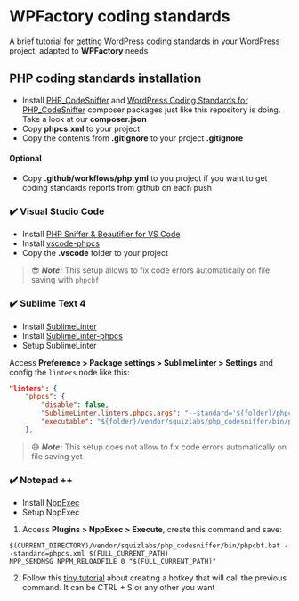 # WPFactory coding standards
A brief tutorial for getting WordPress coding standards in your WordPress project, adapted to **WPFactory** needs

## PHP coding standards installation
-  Install [PHP_CodeSniffer](https://github.com/squizlabs/PHP_CodeSniffer) and [WordPress Coding Standards for PHP_CodeSniffer](https://github.com/WordPress/WordPress-Coding-Standards) composer packages just like this repository is doing. Take a look at our **composer.json**
- Copy **phpcs.xml** to your project
- Copy the contents from **.gitignore** to your project **.gitignore**

#### Optional
- Copy **.github/workflows/php.yml** to you project if you want to get coding standards reports from github on each push

### :heavy_check_mark: Visual Studio Code 
* Install [PHP Sniffer & Beautifier for VS Code](https://github.com/valeryan/vscode-phpsab)
* Install [vscode-phpcs](https://github.com/ikappas/vscode-phpcs.git)
* Copy the **.vscode** folder to your project

> :sunglasses: **_Note:_** This setup allows to fix code errors automatically on file saving with `phpcbf`

### :heavy_check_mark: Sublime Text 4

* Install [SublimeLinter](http://www.sublimelinter.com/)
* Install [SublimeLinter-phpcs](https://github.com/SublimeLinter/SublimeLinter-phpcs)
* Setup SublimeLinter

Access **Preference > Package settings > SublimeLinter > Settings** and config the `linters` node like this:

```json
"linters": {
    "phpcs": {
        "disable": false,            
        "SublimeLinter.linters.phpcs.args": "--standard='${folder}/phpcs.xml'",            
        "executable": "${folder}/vendor/squizlabs/php_codesniffer/bin/phpcs.bat",
    },
```

> :sweat_smile: **_Note:_** This setup does not allow to fix code errors automatically on file saving yet

### :heavy_check_mark: Notepad ++

* Install [NppExec](https://github.com/d0vgan/nppexec)
* Setup NppExec
1. Access **Plugins > NppExec > Execute**, create this command and save:
```
$(CURRENT_DIRECTORY)/vendor/squizlabs/php_codesniffer/bin/phpcbf.bat --standard=phpcs.xml $(FULL_CURRENT_PATH)
NPP_SENDMSG NPPM_RELOADFILE 0 "$(FULL_CURRENT_PATH)"
```
2. Follow this [tiny tutorial](https://superuser.com/a/1295528) about creating a hotkey that will call the previous command. It can be CTRL + S or any other you want
